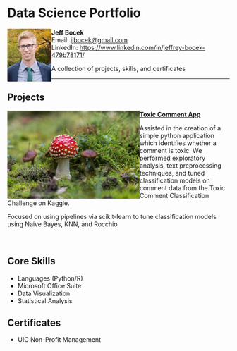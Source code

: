 # Data Science Portfolio
<img align = "left" width = "100" height = "120" src = "https://github.com/jjbocek/Data-Science-Portfolio/blob/main/images/123.png">

**Jeff Bocek**     
Email: jjbocek@gmail.com  
LinkedIn: https://www.linkedin.com/in/jeffrey-bocek-479b78171/

A collection of projects, skills, and certificates 

---

## Projects

<img align = "left" width = "300" height = "200" src="https://github.com/jjbocek/Data-Science-Portfolio/blob/main/images/toxic%20mushroom.jpg"> **[Toxic Comment App](https://github.com/jjbocek/ToxicApp)** 

Assisted in the creation of a simple python application which identifies whether a comment is toxic. We performed exploratory analysis, text preprocessing techniques, and tuned classification models on comment data from the Toxic Comment Classification Challenge on Kaggle.

Focused on using pipelines via scikit-learn to tune classification models using Naive Bayes, KNN, and Rocchio  
<br />
<br />
## Core Skills
- Languages (Python/R)
- Microsoft Office Suite
- Data Visualization
- Statistical Analysis

## Certificates
- UIC Non-Profit Management
